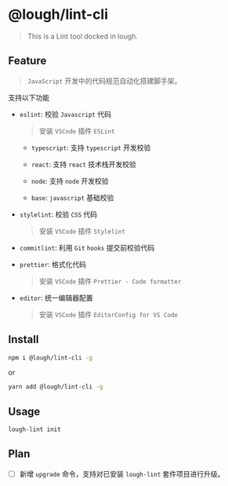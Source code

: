 # @lough/lint-cli

> This is a Lint tool docked in lough.

## Feature

> `JavaScript` 开发中的代码规范自动化搭建脚手架。

支持以下功能

- `eslint`: 校验 `Javascript` 代码

  > 安装 `VSCode` 插件 `ESLint`

  - `typescript`: 支持 `typescript` 开发校验

  - `react`: 支持 `react` 技术栈开发校验

  - `node`: 支持 `node` 开发校验

  - `base`: `javascript` 基础校验

- `stylelint`: 校验 `CSS` 代码

  > 安装 `VSCode` 插件 `Stylelint`

- `commitlint`: 利用 `Git` `hooks` 提交前校验代码

- `prettier`: 格式化代码

  > 安装 `VSCode` 插件 `Prettier - Code formatter`

- `editor`: 统一编辑器配置

  > 安装 `VSCode` 插件 `EditorConfig for VS Code`

## Install

```bash
npm i @lough/lint-cli -g
```

or

```bash
yarn add @lough/lint-cli -g
```

## Usage

```bash
lough-lint init
```

## Plan

- [ ] 新增 `upgrade` 命令，支持对已安装 `lough-lint` 套件项目进行升级。
